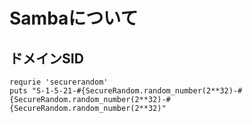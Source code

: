 # Sambaについて

## ドメインSID

```
requrie 'securerandom'
puts "S-1-5-21-#{SecureRandom.random_number(2**32)-#{SecureRandom.random_number(2**32)-#{SecureRandom.random_number(2**32)"
```
